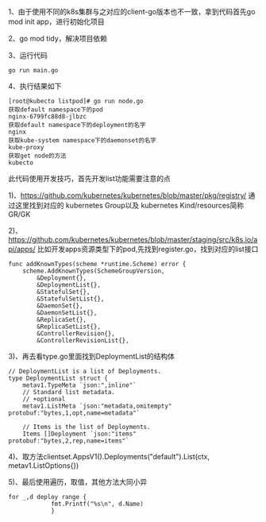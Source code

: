 1、由于使用不同的k8s集群与之对应的client-go版本也不一致，拿到代码首先go mod init app，进行初始化项目

2、go mod tidy，解决项目依赖

3、运行代码
```
go run main.go
```

4、执行结果如下
```
[root@kubecto listpod]# go run node.go
获取default namespace下的pod
nginx-6799fc88d8-jlbzc
获取default namespace下的deployment的名字
nginx
获取kube-system namespace下的daemonset的名字
kube-proxy
获取get node的方法
kubecto
```

此代码使用开发技巧，首先开发list功能需要注意的点

1)、https://github.com/kubernetes/kubernetes/blob/master/pkg/registry/
通过这里找到对应的 kubernetes Group以及 kubernetes Kind/resources简称GR/GK

2)、https://github.com/kubernetes/kubernetes/blob/master/staging/src/k8s.io/api/apps/
比如开发apps资源类型下的pod,先找到register.go，找到对应的list接口
```
func addKnownTypes(scheme *runtime.Scheme) error {
	scheme.AddKnownTypes(SchemeGroupVersion,
		&Deployment{},
		&DeploymentList{},
		&StatefulSet{},
		&StatefulSetList{},
		&DaemonSet{},
		&DaemonSetList{},
		&ReplicaSet{},
		&ReplicaSetList{},
		&ControllerRevision{},
		&ControllerRevisionList{},
```
    
3)、再去看type.go里面找到DeploymentList的结构体
```
// DeploymentList is a list of Deployments.
type DeploymentList struct {
	metav1.TypeMeta `json:",inline"`
	// Standard list metadata.
	// +optional
	metav1.ListMeta `json:"metadata,omitempty" protobuf:"bytes,1,opt,name=metadata"`

	// Items is the list of Deployments.
	Items []Deployment `json:"items" protobuf:"bytes,2,rep,name=items"`
```

4)、取方法clientset.AppsV1().Deployments("default").List(ctx, metav1.ListOptions{})

5)、最后使用遍历，取值，其他方法大同小异
```
for _,d deploy range {
            fmt.Printf("%s\n", d.Name)
            }
```


  
    
```
